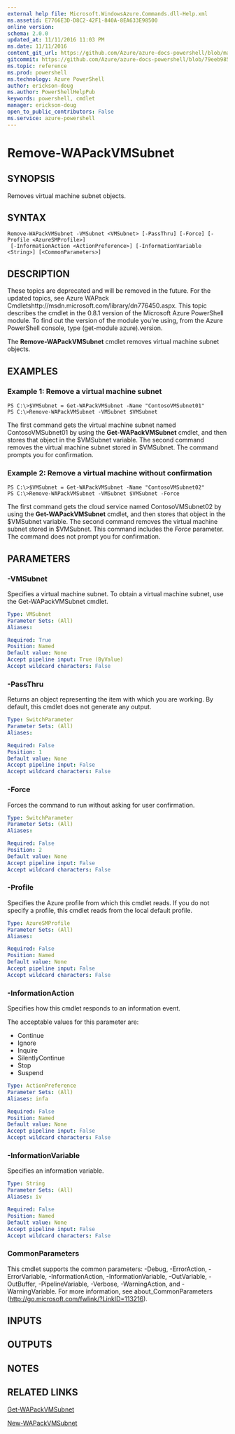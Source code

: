 ```yaml
---
external help file: Microsoft.WindowsAzure.Commands.dll-Help.xml
ms.assetid: E7766E3D-D8C2-42F1-840A-8EA633E98500
online version: 
schema: 2.0.0
updated_at: 11/11/2016 11:03 PM
ms.date: 11/11/2016
content_git_url: https://github.com/Azure/azure-docs-powershell/blob/master/azureps-cmdlets-docs/ServiceManagement/Azure.Compute/v3.1.0/Remove-WAPackVMSubnet.md
gitcommit: https://github.com/Azure/azure-docs-powershell/blob/79eeb985ea480979357fb4695832a0c3d29a48bf/azureps-cmdlets-docs/ServiceManagement/Azure.Compute/v3.1.0/Remove-WAPackVMSubnet.md
ms.topic: reference
ms.prod: powershell
ms.technology: Azure PowerShell
author: erickson-doug
ms.author: PowerShellHelpPub
keywords: powershell, cmdlet
manager: erickson-doug
open_to_public_contributors: False
ms.service: azure-powershell
---
```


# Remove-WAPackVMSubnet

## SYNOPSIS
Removes virtual machine subnet objects.

## SYNTAX

```
Remove-WAPackVMSubnet -VMSubnet <VMSubnet> [-PassThru] [-Force] [-Profile <AzureSMProfile>]
 [-InformationAction <ActionPreference>] [-InformationVariable <String>] [<CommonParameters>]
```

## DESCRIPTION
These topics are deprecated and will be removed in the future.
For the updated topics, see  Azure WAPack Cmdletshttp://msdn.microsoft.com/library/dn776450.aspx.
This topic describes the cmdlet in the 0.8.1 version of the Microsoft Azure PowerShell module.
To find out the version of the module you're using, from the Azure PowerShell console, type (get-module azure).version.

The **Remove-WAPackVMSubnet** cmdlet removes virtual machine subnet objects.

## EXAMPLES

### Example 1: Remove a virtual machine subnet
```
PS C:\>$VMSubnet = Get-WAPackVMSubnet -Name "ContosoVMSubnet01"
PS C:\>Remove-WAPackVMSubnet -VMSubnet $VMSubnet
```

The first command gets the virtual machine subnet named ContosoVMSubnet01 by using the **Get-WAPackVMSubnet** cmdlet, and then stores that object in the $VMSubnet variable.
The second command removes the virtual machine subnet stored in $VMSubnet.
The command prompts you for confirmation.

### Example 2: Remove a virtual machine without confirmation
```
PS C:\>$VMSubnet = Get-WAPackVMSubnet -Name "ContosoVMSubnet02"
PS C:\>Remove-WAPackVMSubnet -VMSubnet $VMSubnet -Force
```

The first command gets the cloud service named ContosoVMSubnet02 by using the **Get-WAPackVMSubnet** cmdlet, and then stores that object in the $VMSubnet variable.
The second command removes the virtual machine subnet stored in $VMSubnet.
This command includes the *Force* parameter.
The command does not prompt you for confirmation.

## PARAMETERS

### -VMSubnet
Specifies a virtual machine subnet.
To obtain a virtual machine subnet, use the Get-WAPackVMSubnet cmdlet.

```yaml
Type: VMSubnet
Parameter Sets: (All)
Aliases: 

Required: True
Position: Named
Default value: None
Accept pipeline input: True (ByValue)
Accept wildcard characters: False
```

### -PassThru
Returns an object representing the item with which you are working.
By default, this cmdlet does not generate any output.

```yaml
Type: SwitchParameter
Parameter Sets: (All)
Aliases: 

Required: False
Position: 1
Default value: None
Accept pipeline input: False
Accept wildcard characters: False
```

### -Force
Forces the command to run without asking for user confirmation.

```yaml
Type: SwitchParameter
Parameter Sets: (All)
Aliases: 

Required: False
Position: 2
Default value: None
Accept pipeline input: False
Accept wildcard characters: False
```

### -Profile
Specifies the Azure profile from which this cmdlet reads.
If you do not specify a profile, this cmdlet reads from the local default profile.

```yaml
Type: AzureSMProfile
Parameter Sets: (All)
Aliases: 

Required: False
Position: Named
Default value: None
Accept pipeline input: False
Accept wildcard characters: False
```

### -InformationAction
Specifies how this cmdlet responds to an information event.

The acceptable values for this parameter are:

- Continue
- Ignore
- Inquire
- SilentlyContinue
- Stop
- Suspend

```yaml
Type: ActionPreference
Parameter Sets: (All)
Aliases: infa

Required: False
Position: Named
Default value: None
Accept pipeline input: False
Accept wildcard characters: False
```

### -InformationVariable
Specifies an information variable.

```yaml
Type: String
Parameter Sets: (All)
Aliases: iv

Required: False
Position: Named
Default value: None
Accept pipeline input: False
Accept wildcard characters: False
```

### CommonParameters
This cmdlet supports the common parameters: -Debug, -ErrorAction, -ErrorVariable, -InformationAction, -InformationVariable, -OutVariable, -OutBuffer, -PipelineVariable, -Verbose, -WarningAction, and -WarningVariable. For more information, see about_CommonParameters (http://go.microsoft.com/fwlink/?LinkID=113216).

## INPUTS

## OUTPUTS

## NOTES

## RELATED LINKS

[Get-WAPackVMSubnet](xref:ServiceManagement/Azure.Compute/v3.1.0/Get-WAPackVMSubnet.md)

[New-WAPackVMSubnet](xref:ServiceManagement/Azure.Compute/v3.1.0/New-WAPackVMSubnet.md)


